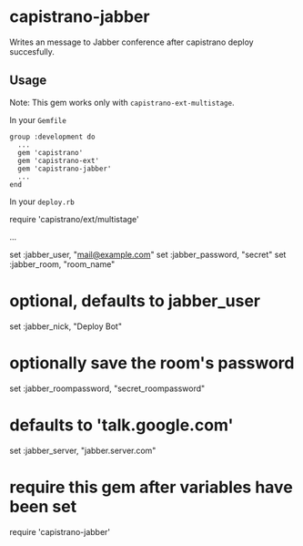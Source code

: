 capistrano-jabber
=================

Writes an message to Jabber conference after capistrano deploy succesfully.

Usage
-----

Note: This gem works only with `capistrano-ext-multistage`.

In your `Gemfile`

    group :development do
      ...
      gem 'capistrano'
      gem 'capistrano-ext'
      gem 'capistrano-jabber'
      ...
    end

In your `deploy.rb`

  require 'capistrano/ext/multistage'

  ...

  set :jabber_user, "mail@example.com"
  set :jabber_password, "secret"
  set :jabber_room, "room_name"

  # optional, defaults to jabber_user
  set :jabber_nick, "Deploy Bot"

  # optionally save the room's password
  set :jabber_roompassword, "secret_roompassword"

  # defaults to 'talk.google.com'
  set :jabber_server, "jabber.server.com"

  # require this gem after variables have been set
  require 'capistrano-jabber'